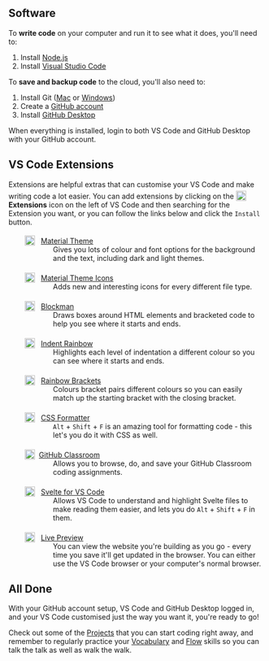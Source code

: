<script>
  import Hero from '$lib/Hero.svelte'
  import Box from '$lib/Box.svelte.md'
</script>

<Hero title="Setup" subtitle="Get everything setup just the way you like" />

<section class="content section">

## Software

<Box title="Write">

To **write code** on your computer and run it to see what it does, you'll need to:

 1. Install [Node.js](https://nodejs.org/)
 1. Install [Visual Studio Code](https://code.visualstudio.com/)

</Box>

<Box title="Save">

To **save and backup code** to the cloud, you'll also need to:

 1. Install Git ([Mac](https://sourceforge.net/projects/git-osx-installer/) or [Windows](https://git-scm.com/download/win))
 1. Create a [GitHub account](https://github.com/)
 1. Install [GitHub Desktop](https://desktop.github.com/)

</Box>

When everything is installed, login to both VS Code and GitHub Desktop with your GitHub account.

## VS Code Extensions

Extensions are helpful extras that can customise your VS Code and make writing code a lot easier. You can add extensions by clicking on the ![Extensions icon](/images/vs-code-extensions.png) **Extensions** icon on the left of VS Code and then searching for the Extension you want, or you can follow the links below and click the `Install` button.

<Box title="Look and Feel">

- ![Material Theme icon](https://equinusocio.gallerycdn.vsassets.io/extensions/equinusocio/vsc-material-theme/33.2.2/1615830724784/Microsoft.VisualStudio.Services.Icons.Default) [Material Theme](https://marketplace.visualstudio.com/items?itemName=Equinusocio.vsc-material-theme)
  - Gives you lots of colour and font options for the background and the text, including dark and light themes.

- ![Material Theme Icons icon](https://equinusocio.gallerycdn.vsassets.io/extensions/equinusocio/vsc-material-theme-icons/2.2.1/1633451317132/Microsoft.VisualStudio.Services.Icons.Default) [Material Theme Icons](https://marketplace.visualstudio.com/items?itemName=Equinusocio.vsc-material-theme-icons)
  - Adds new and interesting icons for every different file type.

</Box>

<Box title="Reading Code">

- ![Blockman icon](https://leodevbro.gallerycdn.vsassets.io/extensions/leodevbro/blockman/1.3.3/1637003744468/Microsoft.VisualStudio.Services.Icons.Default) [Blockman](https://marketplace.visualstudio.com/items?itemName=leodevbro.blockman)
  - Draws boxes around HTML elements and bracketed code to help you see where it starts and ends.

- ![Indent Rainbow icon](https://oderwat.gallerycdn.vsassets.io/extensions/oderwat/indent-rainbow/8.2.2/1635112982953/Microsoft.VisualStudio.Services.Icons.Default) [Indent Rainbow](https://marketplace.visualstudio.com/items?itemName=oderwat.indent-rainbow)
  - Highlights each level of indentation a different colour so you can see where it starts and ends.

- ![Rainbow Brackets icon](https://2gua.gallerycdn.vsassets.io/extensions/2gua/rainbow-brackets/0.0.6/1474455607820/Microsoft.VisualStudio.Services.Icons.Default) [Rainbow Brackets](https://marketplace.visualstudio.com/items?itemName=2gua.rainbow-brackets)
  - Colours bracket pairs different colours so you can easily match up the starting bracket with the closing bracket.

- ![CSS Formatter icon](https://cdn.vsassets.io/v/M195_20211109.3/_content/Header/default_icon_128.png) [CSS Formatter](https://marketplace.visualstudio.com/items?itemName=aeschli.vscode-css-formatter)
  - `Alt` + `Shift` + `F` is an amazing tool for formatting code - this let's you do it with CSS as well.

- ![GitHub Classroom icon](https://github.gallerycdn.vsassets.io/extensions/github/classroom/0.0.3/1629390767662/Microsoft.VisualStudio.Services.Icons.Default)[GitHub Classroom](https://marketplace.visualstudio.com/items?itemName=GitHub.classroom)
  - Allows you to browse, do, and save your GitHub Classroom coding assignments.

- ![Svelte for VS Code icon](https://svelte.gallerycdn.vsassets.io/extensions/svelte/svelte-vscode/105.5.3/1637157536523/Microsoft.VisualStudio.Services.Icons.Default) [Svelte for VS Code](https://marketplace.visualstudio.com/items?itemName=svelte.svelte-vscode)
  - Allows VS Code to understand and highlight Svelte files to make reading them easier, and lets you do `Alt` + `Shift` + `F` in them.

</Box>

<Box title="Running Code">

- ![Live Preview icon](https://ms-vscode.gallerycdn.vsassets.io/extensions/ms-vscode/live-server/0.2.11/1638450464864/Microsoft.VisualStudio.Services.Icons.Default) [Live Preview](https://marketplace.visualstudio.com/items?itemName=ms-vscode.live-server)
  - You can view the website you're building as you go - every time you save it'll get updated in the browser. You can either use the VS Code browser or your computer's normal browser.

</Box>

<!--

- Profile Switcher
  - Create different profiles for everyday coding and teaching.

### Testing

- [Live Server](https://marketplace.visualstudio.com/items?itemName=ritwickdey.LiveServer)
- [Jest](https://marketplace.visualstudio.com/items?itemName=Orta.vscode-jest)
- [Wallaby](https://marketplace.visualstudio.com/items?itemName=WallabyJs.wallaby-vscode)
 
-->

## All Done

With your GitHub account setup, VS Code and GitHub Desktop logged in, and your VS Code customised just the way you want it, you're ready to go!

Check out some of the [Projects](/coding/projects) that you can start coding right away, and remember to regularly practice your [Vocabulary](/coding/vocabulary) and [Flow](/coding/flow) skills so you can talk the talk as well as walk the walk.

</section>

<style>
  img {
    position: relative;
    height: 1.25rem;
    top: 0.25rem;
  }

  ul {
    list-style-type: none;
    margin-left: 0;
  }

  ul img {
    margin-left: 0.5rem;
    margin-right: 0.5rem;
  }

  ul li {
    margin-bottom: 1rem;
  }

  ul p {
    margin-bottom: 0;
  }

  ul ul {
    margin-top: 0;
    margin-left: 2.5rem;
    list-style-type: none;
  }
</style>
